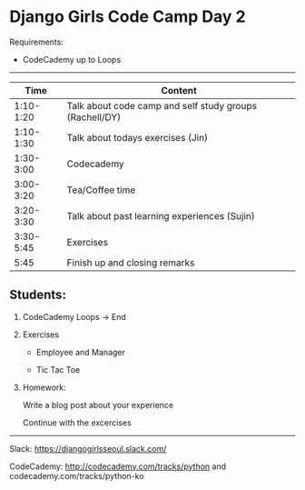 # Django Girls Code Camp Day 2

Requirements:

- CodeCademy up to Loops

---

| Time  | Content |
| ------------- | ------------- |
| 1:10-1:20  | Talk about code camp and self study groups (Rachell/DY)  |
| 1:10-1:30  | Talk about todays exercises (Jin)  |
| 1:30-3:00  | Codecademy  |
| 3:00-3:20  | Tea/Coffee time  |
| 3:20-3:30  | Talk about past learning experiences (Sujin)  |
| 3:30-5:45  | Exercises  |
| 5:45  | Finish up and closing remarks  |

Students:
---

1. CodeCademy Loops -> End

2. Exercises

    - Employee and Manager

    - Tic Tac Toe

3. Homework:

    Write a blog post about your experience

    Continue with the excercises

---

Slack: https://djangogirlsseoul.slack.com/ 

CodeCademy: http://codecademy.com/tracks/python and codecademy.com/tracks/python-ko


